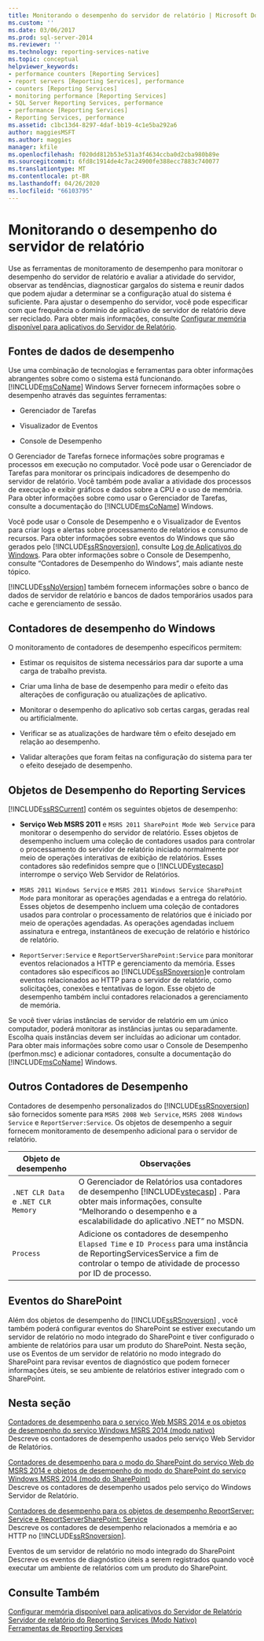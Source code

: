 ```yaml
---
title: Monitorando o desempenho do servidor de relatório | Microsoft Docs
ms.custom: ''
ms.date: 03/06/2017
ms.prod: sql-server-2014
ms.reviewer: ''
ms.technology: reporting-services-native
ms.topic: conceptual
helpviewer_keywords:
- performance counters [Reporting Services]
- report servers [Reporting Services], performance
- counters [Reporting Services]
- monitoring performance [Reporting Services]
- SQL Server Reporting Services, performance
- performance [Reporting Services]
- Reporting Services, performance
ms.assetid: c1bc13d4-8297-4daf-bb19-4c1e5ba292a6
author: maggiesMSFT
ms.author: maggies
manager: kfile
ms.openlocfilehash: f020dd812b53e531a3f4634ccba0d2cba980b89e
ms.sourcegitcommit: 6fd8c1914de4c7ac24900fe388ecc7883c740077
ms.translationtype: MT
ms.contentlocale: pt-BR
ms.lasthandoff: 04/26/2020
ms.locfileid: "66103795"
---
```

# <a name="monitoring-report-server-performance"></a>Monitorando o desempenho do servidor de relatório
  Use as ferramentas de monitoramento de desempenho para monitorar o desempenho do servidor de relatório e avaliar a atividade do servidor, observar as tendências, diagnosticar gargalos do sistema e reunir dados que podem ajudar a determinar se a configuração atual do sistema é suficiente. Para ajustar o desempenho do servidor, você pode especificar com que frequência o domínio de aplicativo de servidor de relatório deve ser reciclado. Para obter mais informações, consulte [Configurar memória disponível para aplicativos do Servidor de Relatório](../report-server/configure-available-memory-for-report-server-applications.md).  
  
## <a name="sources-of-performance-data"></a>Fontes de dados de desempenho  
 Use uma combinação de tecnologias e ferramentas para obter informações abrangentes sobre como o sistema está funcionando. [!INCLUDE[msCoName](../../includes/msconame-md.md)] Windows Server fornecem informações sobre o desempenho através das seguintes ferramentas:  
  
-   Gerenciador de Tarefas  
  
-   Visualizador de Eventos  
  
-   Console de Desempenho  
  
 O Gerenciador de Tarefas fornece informações sobre programas e processos em execução no computador. Você pode usar o Gerenciador de Tarefas para monitorar os principais indicadores de desempenho do servidor de relatório. Você também pode avaliar a atividade dos processos de execução e exibir gráficos e dados sobre a CPU e o uso de memória. Para obter informações sobre como usar o Gerenciador de Tarefas, consulte a documentação do [!INCLUDE[msCoName](../../includes/msconame-md.md)] Windows.  
  
 Você pode usar o Console de Desempenho e o Visualizador de Eventos para criar logs e alertas sobre processamento de relatórios e consumo de recursos. Para obter informações sobre eventos do Windows que são gerados pelo [!INCLUDE[ssRSnoversion](../../includes/ssrsnoversion-md.md)], consulte [Log de Aplicativos do Windows](windows-application-log.md). Para obter informações sobre o Console de Desempenho, consulte “Contadores de Desempenho do Windows”, mais adiante neste tópico.  
  
 [!INCLUDE[ssNoVersion](../../includes/ssnoversion-md.md)] também fornecem informações sobre o banco de dados de servidor de relatório e bancos de dados temporários usados para cache e gerenciamento de sessão.  
  
## <a name="windows-performance-counters"></a>Contadores de desempenho do Windows  
 O monitoramento de contadores de desempenho específicos permitem:  
  
-   Estimar os requisitos de sistema necessários para dar suporte a uma carga de trabalho prevista.  
  
-   Criar uma linha de base de desempenho para medir o efeito das alterações de configuração ou atualizações de aplicativo.  
  
-   Monitorar o desempenho do aplicativo sob certas cargas, geradas real ou artificialmente.  
  
-   Verificar se as atualizações de hardware têm o efeito desejado em relação ao desempenho.  
  
-   Validar alterações que foram feitas na configuração do sistema para ter o efeito desejado de desempenho.  
  
## <a name="reporting-services-performance-objects"></a>Objetos de Desempenho do Reporting Services  
 [!INCLUDE[ssRSCurrent](../../includes/ssrscurrent-md.md)] contém os seguintes objetos de desempenho:  
  
-   **Serviço Web MSRS 2011** e `MSRS 2011 SharePoint Mode Web Service` para monitorar o desempenho do servidor de relatório. Esses objetos de desempenho incluem uma coleção de contadores usados para controlar o processamento do servidor de relatório iniciado normalmente por meio de operações interativas de exibição de relatórios. Esses contadores são redefinidos sempre que o [!INCLUDE[vstecasp](../../includes/vstecasp-md.md)] interrompe o serviço Web Servidor de Relatórios.  
  
-   `MSRS 2011 Windows Service` e `MSRS 2011 Windows Service SharePoint Mode` para monitorar as operações agendadas e a entrega do relatório. Esses objetos de desempenho incluem uma coleção de contadores usados para controlar o processamento de relatórios que é iniciado por meio de operações agendadas. As operações agendadas incluem assinatura e entrega, instantâneos de execução de relatório e histórico de relatório.  
  
-   `ReportServer:Service` e `ReportServerSharePoint:Service` para monitorar eventos relacionados a HTTP e gerenciamento da memória. Esses contadores são específicos ao [!INCLUDE[ssRSnoversion](../../includes/ssrsnoversion-md.md)]e controlam eventos relacionados ao HTTP para o servidor de relatório, como solicitações, conexões e tentativas de logon. Esse objeto de desempenho também inclui contadores relacionados a gerenciamento de memória.  
  
 Se você tiver várias instâncias de servidor de relatório em um único computador, poderá monitorar as instâncias juntas ou separadamente. Escolha quais instâncias devem ser incluídas ao adicionar um contador. Para obter mais informações sobre como usar o Console de Desempenho (perfmon.msc) e adicionar contadores, consulte a documentação do [!INCLUDE[msCoName](../../includes/msconame-md.md)] Windows.  
  
## <a name="other-performance-counters"></a>Outros Contadores de Desempenho  
 Contadores de desempenho personalizados do [!INCLUDE[ssRSnoversion](../../includes/ssrsnoversion-md.md)] são fornecidos somente para `MSRS 2008 Web Service`, `MSRS 2008 Windows Service` e `ReportServer:Service`. Os objetos de desempenho a seguir fornecem monitoramento de desempenho adicional para o servidor de relatório.  
  
|Objeto de desempenho|Observações|  
|------------------------|-----------|  
|`.NET CLR Data` e `.NET CLR Memory`|O Gerenciador de Relatórios usa contadores de desempenho [!INCLUDE[vstecasp](../../includes/vstecasp-md.md)] . Para obter mais informações, consulte “Melhorando o desempenho e a escalabilidade do aplicativo .NET” no MSDN.|  
|`Process`|Adicione os contadores de desempenho  `Elapsed Time` e `ID Process` para uma instância de ReportingServicesService a fim de controlar o tempo de atividade de processo por ID de processo.|  
  
## <a name="sharepoint-events"></a>Eventos do SharePoint  
 Além dos objetos de desempenho do [!INCLUDE[ssRSnoversion](../../includes/ssrsnoversion-md.md)] , você também poderá configurar eventos do SharePoint se estiver executando um servidor de relatório no modo integrado do SharePoint e tiver configurado o ambiente de relatórios para usar um produto do SharePoint. Nesta seção, use os Eventos de um servidor de relatório no modo integrado do SharePoint para revisar eventos de diagnóstico que podem fornecer informações úteis, se seu ambiente de relatórios estiver integrado com o SharePoint.  
  
## <a name="in-this-section"></a>Nesta seção  
 [Contadores de desempenho para o serviço Web MSRS 2014 e os objetos de desempenho do serviço Windows MSRS 2014 &#40;modo nativo&#41;](performance-counters-msrs-2011-web-service-performance-objects.md)  
 Descreve os contadores de desempenho usados pelo serviço Web Servidor de Relatórios.  
  
 [Contadores de desempenho para o modo do SharePoint do serviço Web do MSRS 2014 e objetos de desempenho do modo do SharePoint do serviço Windows MSRS 2014 &#40;modo do SharePoint&#41;](performance-counters-msrs-2011-sharepoint-mode-performance-objects.md)  
 Descreve os contadores de desempenho usados pelo serviço do Windows Servidor de Relatório.  
  
 [Contadores de desempenho para os objetos de desempenho ReportServer: Service e ReportServerSharePoint: Service](performance-counters-reportserver-service-performance-objects.md)  
 Descreve os contadores de desempenho relacionados a memória e ao HTTP no [!INCLUDE[ssRSnoversion](../../includes/ssrsnoversion-md.md)].  
  
 Eventos de um servidor de relatório no modo integrado do SharePoint  
 Descreve os eventos de diagnóstico úteis a serem registrados quando você executar um ambiente de relatórios com um produto do SharePoint.  
  
## <a name="see-also"></a>Consulte Também  
 [Configurar memória disponível para aplicativos do Servidor de Relatório](../report-server/configure-available-memory-for-report-server-applications.md)   
 [Servidor de relatório do Reporting Services &#40;Modo Nativo&#41;](reporting-services-report-server-native-mode.md)   
 [Ferramentas de Reporting Services](../tools/reporting-services-tools.md)  
  
  
